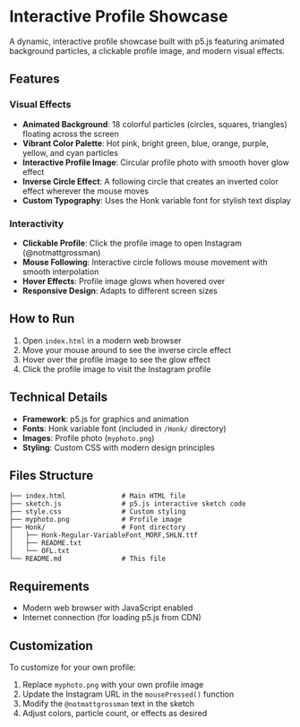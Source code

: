 # Interactive Profile Showcase

A dynamic, interactive profile showcase built with p5.js featuring animated background particles, a clickable profile image, and modern visual effects.

## Features

### Visual Effects
- **Animated Background**: 18 colorful particles (circles, squares, triangles) floating across the screen
- **Vibrant Color Palette**: Hot pink, bright green, blue, orange, purple, yellow, and cyan particles
- **Interactive Profile Image**: Circular profile photo with smooth hover glow effect
- **Inverse Circle Effect**: A following circle that creates an inverted color effect wherever the mouse moves
- **Custom Typography**: Uses the Honk variable font for stylish text display

### Interactivity
- **Clickable Profile**: Click the profile image to open Instagram (@notmattgrossman)
- **Mouse Following**: Interactive circle follows mouse movement with smooth interpolation
- **Hover Effects**: Profile image glows when hovered over
- **Responsive Design**: Adapts to different screen sizes

## How to Run

1. Open `index.html` in a modern web browser
2. Move your mouse around to see the inverse circle effect
3. Hover over the profile image to see the glow effect
4. Click the profile image to visit the Instagram profile

## Technical Details

- **Framework**: p5.js for graphics and animation
- **Fonts**: Honk variable font (included in `/Honk/` directory)
- **Images**: Profile photo (`myphoto.png`)
- **Styling**: Custom CSS with modern design principles

## Files Structure

```
├── index.html              # Main HTML file
├── sketch.js               # p5.js interactive sketch code
├── style.css               # Custom styling
├── myphoto.png             # Profile image
├── Honk/                   # Font directory
│   ├── Honk-Regular-VariableFont_MORF,SHLN.ttf
│   ├── README.txt
│   └── OFL.txt
└── README.md               # This file
```

## Requirements

- Modern web browser with JavaScript enabled
- Internet connection (for loading p5.js from CDN)

## Customization

To customize for your own profile:
1. Replace `myphoto.png` with your own profile image
2. Update the Instagram URL in the `mousePressed()` function
3. Modify the `@notmattgrossman` text in the sketch
4. Adjust colors, particle count, or effects as desired 